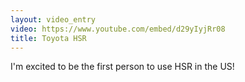 ```yaml
---
layout: video_entry
video: https://www.youtube.com/embed/d29yIyjRr08
title: Toyota HSR
---
```


I'm excited to be the first person to use HSR in the US!
